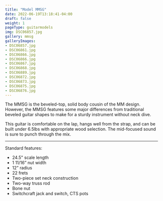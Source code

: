 ```yaml
---
title: "Model MMSG"
date: 2022-06-19T13:18:41-04:00
draft: false
weight: 1
pageType: guitarmodels
img: DSC06857.jpg
gallery: mmsg
galleryImages:
- DSC06857.jpg
- DSC06861.jpg
- DSC06866.jpg
- DSC06866.jpg
- DSC06867.jpg
- DSC06868.jpg
- DSC06889.jpg
- DSC06872.jpg
- DSC06873.jpg
- DSC06875.jpg
- DSC06876.jpg
---
```


The MMSG is the beveled-top, solid body cousin of the MM design. However, the MMSG features some major differences from traditional beveled guitar shapes to make for a sturdy instrument without neck dive. 

This guitar is comfortable on the lap, hangs well from the strap, and can be built under 6.5lbs with appropriate wood selection. The mid-focused sound is sure to punch through the mix. 

---

Standard features:
- 24.5" scale length
- 1 11/16” nut width
- 12” radius
- 22 frets
- Two-piece set neck construction
- Two-way truss rod
- Bone nut
- Switchcraft jack and switch, CTS pots
